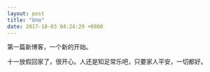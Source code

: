 ```yaml
---
layout: post
title: "Uno"
date: 2017-10-03 04:24:29 +0800
---
```


第一篇新博客，一个新的开始。

十一放假回家了，很开心。人还是知足常乐吧，只要家人平安，一切都好。
